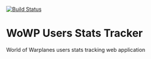 [![Build Status](https://travis-ci.org/cloudryio/wowp-stats.png?branch=master)](https://travis-ci.org/cloudryio/wowp-stats)

WoWP Users Stats Tracker
==========

World of Warplanes users stats tracking web application
